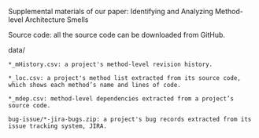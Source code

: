 Supplemental materials of our paper: Identifying and Analyzing Method-level Architecture Smells

Source code: all the source code can be downloaded from GitHub.

data/

    *_mHistory.csv: a project's method-level revision history.
    
    *_loc.csv: a project's method list extracted from its source code, which shows each method’s name and lines of code.
    
    *_mdep.csv: method-level dependencies extracted from a project’s source code. 

    bug-issue/*-jira-bugs.zip: a project's bug records extracted from its issue tracking system, JIRA.
